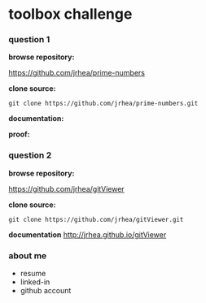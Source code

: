 # toolbox challenge

### question 1

**browse repository:**

https://github.com/jrhea/prime-numbers

**clone source:**

```
git clone https://github.com/jrhea/prime-numbers.git
```

**documentation:**

**proof:**

<script src="https://gist.github.com/jrhea/4b20d743c7e9b374e05b.js"></script>


### question 2

**browse repository:**

https://github.com/jrhea/gitViewer

**clone source:**

```
git clone https://github.com/jrhea/gitViewer.git
```

**documentation**
http://jrhea.github.io/gitViewer

### about me

-  resume
-  linked-in
-  github account 
